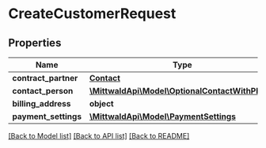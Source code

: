 # CreateCustomerRequest

## Properties
Name | Type | Description | Notes
------------ | ------------- | ------------- | -------------
**contract_partner** | [**Contact**](Contact.md) |  | 
**contact_person** | [**\MittwaldApi\Model\OptionalContactWithPhone**](OptionalContactWithPhone.md) |  | [optional] 
**billing_address** | **object** |  | [optional] 
**payment_settings** | [**\MittwaldApi\Model\PaymentSettings**](PaymentSettings.md) |  | [optional] 

[[Back to Model list]](../README.md#documentation-for-models) [[Back to API list]](../README.md#documentation-for-api-endpoints) [[Back to README]](../README.md)


